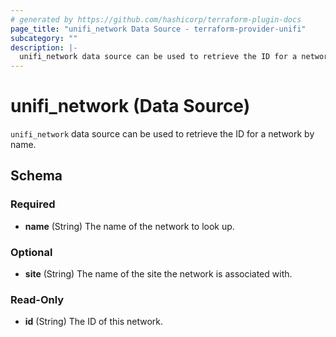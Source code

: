 ```yaml
---
# generated by https://github.com/hashicorp/terraform-plugin-docs
page_title: "unifi_network Data Source - terraform-provider-unifi"
subcategory: ""
description: |-
  unifi_network data source can be used to retrieve the ID for a network by name.
---
```


# unifi_network (Data Source)

`unifi_network` data source can be used to retrieve the ID for a network by name.



<!-- schema generated by tfplugindocs -->
## Schema

### Required

- **name** (String) The name of the network to look up.

### Optional

- **site** (String) The name of the site the network is associated with.

### Read-Only

- **id** (String) The ID of this network.


